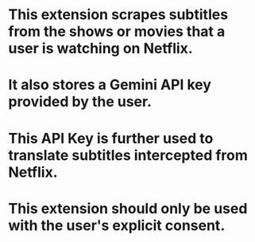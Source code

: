 # This extension scrapes subtitles from the shows or movies that a user is watching on Netflix.

# It also stores a Gemini API key provided by the user.

# This API Key is further used to translate subtitles intercepted from Netflix.

# This extension should only be used with the user's explicit consent.
